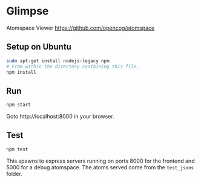 Glimpse
================

Atomspace Viewer
https://github.com/opencog/atomspace

Setup on Ubuntu
--------
```sh
sudo apt-get install nodejs-legacy npm
# From within the directory containing this file.
npm install
```

Run
---
```sh
npm start
```

Goto http://localhost:8000 in your browser.

Test
----

```sh
npm test
```

This spawns to express servers running on ports 8000 for the frontend and 5000 for a debug atomspace. The atoms served come from the `test_jsons` folder.
